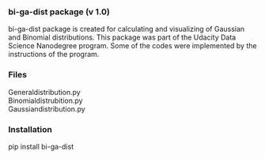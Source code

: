 ### bi-ga-dist package (v 1.0)

bi-ga-dist package is created for calculating and visualizing of Gaussian and Binomial distributions.
This package was part of the Udacity Data Science Nanodegree program. Some of the codes were implemented by the instructions of the program.

### Files

Generaldistribution.py
<br /> Binomialdistrubition.py
<br /> Gaussiandistribution.py

### Installation

pip install bi-ga-dist
